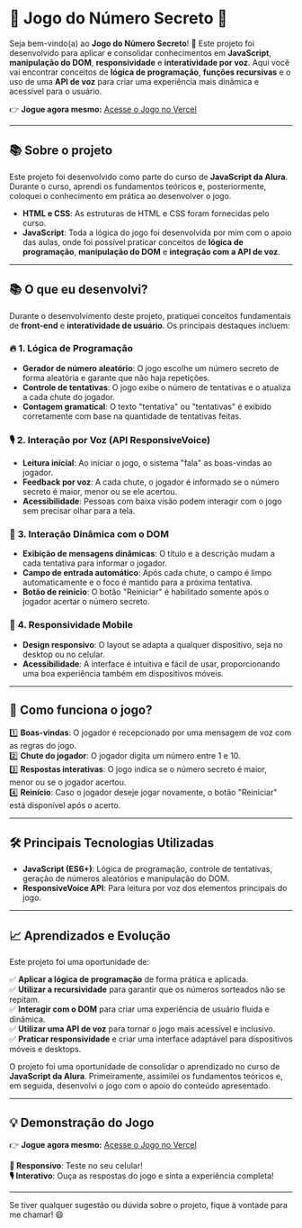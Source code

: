 # 🎉 **Jogo do Número Secreto** 🎉

Seja bem-vindo(a) ao **Jogo do Número Secreto**! 🚀
Este projeto foi desenvolvido para aplicar e consolidar conhecimentos em **JavaScript**, **manipulação do DOM**, **responsividade** e **interatividade por voz**. Aqui você vai encontrar conceitos de **lógica de programação**, **funções recursivas** e o uso de uma **API de voz** para criar uma experiência mais dinâmica e acessível para o usuário.

👉 **Jogue agora mesmo:** [Acesse o Jogo no Vercel](https://vercel.com/evelise-s-projects/jogo-numero-secreto/5ynB25spoaAKnysTw2i6s2UySPhL)  

---

## 📚 **Sobre o projeto**

Este projeto foi desenvolvido como parte do curso de **JavaScript da Alura**. Durante o curso, aprendi os fundamentos teóricos e, posteriormente, coloquei o conhecimento em prática ao desenvolver o jogo.

- **HTML e CSS**: As estruturas de HTML e CSS foram fornecidas pelo curso.
- **JavaScript**: Toda a lógica do jogo foi desenvolvida por mim com o apoio das aulas, onde foi possível praticar conceitos de **lógica de programação**, **manipulação do DOM** e **integração com a API de voz**.

---

## 📚 **O que eu desenvolvi?**

Durante o desenvolvimento deste projeto, pratiquei conceitos fundamentais de **front-end** e **interatividade de usuário**. Os principais destaques incluem:

### 🔥 **1. Lógica de Programação**
- **Gerador de número aleatório**: O jogo escolhe um número secreto de forma aleatória e garante que não haja repetições.
- **Controle de tentativas**: O jogo exibe o número de tentativas e o atualiza a cada chute do jogador.
- **Contagem gramatical**: O texto "tentativa" ou "tentativas" é exibido corretamente com base na quantidade de tentativas feitas.

### 🎙️ **2. Interação por Voz** (API ResponsiveVoice)
- **Leitura inicial**: Ao iniciar o jogo, o sistema "fala" as boas-vindas ao jogador.
- **Feedback por voz**: A cada chute, o jogador é informado se o número secreto é maior, menor ou se ele acertou.
- **Acessibilidade**: Pessoas com baixa visão podem interagir com o jogo sem precisar olhar para a tela.

### 💅 **3. Interação Dinâmica com o DOM**
- **Exibição de mensagens dinâmicas**: O título e a descrição mudam a cada tentativa para informar o jogador.
- **Campo de entrada automático**: Após cada chute, o campo é limpo automaticamente e o foco é mantido para a próxima tentativa.
- **Botão de reinício**: O botão "Reiniciar" é habilitado somente após o jogador acertar o número secreto.

### 📱 **4. Responsividade Mobile**
- **Design responsivo**: O layout se adapta a qualquer dispositivo, seja no desktop ou no celular.
- **Acessibilidade**: A interface é intuitiva e fácil de usar, proporcionando uma boa experiência também em dispositivos móveis.

---

## 🚀 **Como funciona o jogo?**

1️⃣ **Boas-vindas**: O jogador é recepcionado por uma mensagem de voz com as regras do jogo.  
2️⃣ **Chute do jogador**: O jogador digita um número entre 1 e 10.  
3️⃣ **Respostas interativas**: O jogo indica se o número secreto é maior, menor ou se o jogador acertou.  
4️⃣ **Reinício**: Caso o jogador deseje jogar novamente, o botão "Reiniciar" está disponível após o acerto.

---

## 🛠️ **Principais Tecnologias Utilizadas**

- **JavaScript (ES6+)**: Lógica de programação, controle de tentativas, geração de números aleatórios e manipulação do DOM.
- **ResponsiveVoice API**: Para leitura por voz dos elementos principais do jogo.

---

## 📈 **Aprendizados e Evolução**

Este projeto foi uma oportunidade de:

✅ **Aplicar a lógica de programação** de forma prática e aplicada.  
✅ **Utilizar a recursividade** para garantir que os números sorteados não se repitam.  
✅ **Interagir com o DOM** para criar uma experiência de usuário fluida e dinâmica.  
✅ **Utilizar uma API de voz** para tornar o jogo mais acessível e inclusivo.  
✅ **Praticar responsividade** e criar uma interface adaptável para dispositivos móveis e desktops.  

O projeto foi uma oportunidade de consolidar o aprendizado no curso de **JavaScript da Alura**. Primeiramente, assimilei os fundamentos teóricos e, em seguida, desenvolvi o jogo com o apoio do conteúdo apresentado.

---

## 💡 **Demonstração do Jogo**

👉 **Jogue agora mesmo:** [Acesse o Jogo no Vercel](https://vercel.com/evelise-s-projects/jogo-numero-secreto/5ynB25spoaAKnysTw2i6s2UySPhL)  

**📱 Responsivo**: Teste no seu celular!  
**🎙️ Interativo**: Ouça as respostas do jogo e sinta a experiência completa!  

---

Se tiver qualquer sugestão ou dúvida sobre o projeto, fique à vontade para me chamar! 😄

